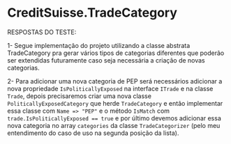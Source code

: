 # CreditSuisse.TradeCategory

RESPOSTAS DO TESTE: 

1- Segue implementação do projeto utilizando a classe abstrata TradeCategory pra gerar vários tipos de categorias diferentes que poderão ser extendidas futuramente caso seja necessária a criação de novas categorias. 

2- Para adicionar uma nova categoria de PEP será necessários adicionar a nova propriedade `IsPoliticallyExposed` na interface `ITrade` e na classe `Trade`, depois precisaremos criar uma nova classe `PoliticallyExposedCategory` que herde `TradeCategory` e então implementar essa classe com `Name => "PEP"` e o método `IsMatch` com `trade.IsPoliticallyExposed == true` e por último devemos adicionar essa nova categoria no array `categories` da classe `TradeCategorizer` (pelo meu entendimento do caso de uso na segunda posição da lista).
